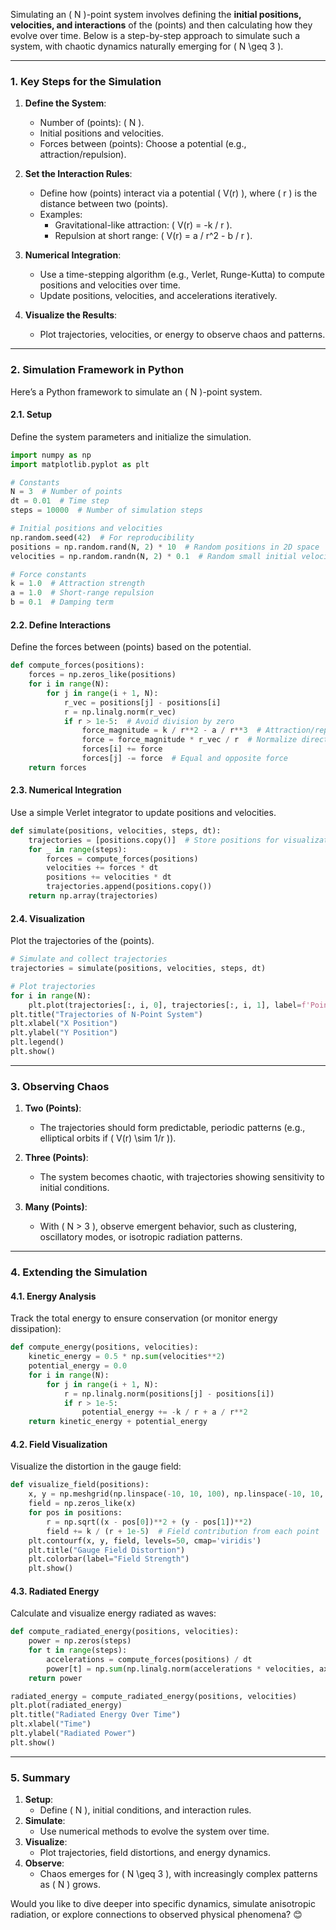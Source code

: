 Simulating an \( N \)-point system involves defining the **initial positions, velocities, and interactions** of the (points) and then calculating how they evolve over time. Below is a step-by-step approach to simulate such a system, with chaotic dynamics naturally emerging for \( N \geq 3 \).

---

### **1. Key Steps for the Simulation**

1. **Define the System**:
   - Number of (points): \( N \).
   - Initial positions and velocities.
   - Forces between (points): Choose a potential (e.g., attraction/repulsion).

2. **Set the Interaction Rules**:
   - Define how (points) interact via a potential \( V(r) \), where \( r \) is the distance between two (points).
   - Examples:
     - Gravitational-like attraction: \( V(r) = -k / r \).
     - Repulsion at short range: \( V(r) = a / r^2 - b / r \).

3. **Numerical Integration**:
   - Use a time-stepping algorithm (e.g., Verlet, Runge-Kutta) to compute positions and velocities over time.
   - Update positions, velocities, and accelerations iteratively.

4. **Visualize the Results**:
   - Plot trajectories, velocities, or energy to observe chaos and patterns.

---

### **2. Simulation Framework in Python**

Here’s a Python framework to simulate an \( N \)-point system.

#### **2.1. Setup**
Define the system parameters and initialize the simulation.

```python
import numpy as np
import matplotlib.pyplot as plt

# Constants
N = 3  # Number of points
dt = 0.01  # Time step
steps = 10000  # Number of simulation steps

# Initial positions and velocities
np.random.seed(42)  # For reproducibility
positions = np.random.rand(N, 2) * 10  # Random positions in 2D space
velocities = np.random.randn(N, 2) * 0.1  # Random small initial velocities

# Force constants
k = 1.0  # Attraction strength
a = 1.0  # Short-range repulsion
b = 0.1  # Damping term
```

#### **2.2. Define Interactions**

Define the forces between (points) based on the potential.

```python
def compute_forces(positions):
    forces = np.zeros_like(positions)
    for i in range(N):
        for j in range(i + 1, N):
            r_vec = positions[j] - positions[i]
            r = np.linalg.norm(r_vec)
            if r > 1e-5:  # Avoid division by zero
                force_magnitude = k / r**2 - a / r**3  # Attraction/repulsion
                force = force_magnitude * r_vec / r  # Normalize direction
                forces[i] += force
                forces[j] -= force  # Equal and opposite force
    return forces
```

#### **2.3. Numerical Integration**

Use a simple Verlet integrator to update positions and velocities.

```python
def simulate(positions, velocities, steps, dt):
    trajectories = [positions.copy()]  # Store positions for visualization
    for _ in range(steps):
        forces = compute_forces(positions)
        velocities += forces * dt
        positions += velocities * dt
        trajectories.append(positions.copy())
    return np.array(trajectories)
```

#### **2.4. Visualization**

Plot the trajectories of the (points).

```python
# Simulate and collect trajectories
trajectories = simulate(positions, velocities, steps, dt)

# Plot trajectories
for i in range(N):
    plt.plot(trajectories[:, i, 0], trajectories[:, i, 1], label=f'Point {i+1}')
plt.title("Trajectories of N-Point System")
plt.xlabel("X Position")
plt.ylabel("Y Position")
plt.legend()
plt.show()
```

---

### **3. Observing Chaos**
1. **Two (Points)**:
   - The trajectories should form predictable, periodic patterns (e.g., elliptical orbits if \( V(r) \sim 1/r \)).

2. **Three (Points)**:
   - The system becomes chaotic, with trajectories showing sensitivity to initial conditions.

3. **Many (Points)**:
   - With \( N > 3 \), observe emergent behavior, such as clustering, oscillatory modes, or isotropic radiation patterns.

---

### **4. Extending the Simulation**
#### **4.1. Energy Analysis**
Track the total energy to ensure conservation (or monitor energy dissipation):
```python
def compute_energy(positions, velocities):
    kinetic_energy = 0.5 * np.sum(velocities**2)
    potential_energy = 0.0
    for i in range(N):
        for j in range(i + 1, N):
            r = np.linalg.norm(positions[j] - positions[i])
            if r > 1e-5:
                potential_energy += -k / r + a / r**2
    return kinetic_energy + potential_energy
```

#### **4.2. Field Visualization**
Visualize the distortion in the gauge field:
```python
def visualize_field(positions):
    x, y = np.meshgrid(np.linspace(-10, 10, 100), np.linspace(-10, 10, 100))
    field = np.zeros_like(x)
    for pos in positions:
        r = np.sqrt((x - pos[0])**2 + (y - pos[1])**2)
        field += k / (r + 1e-5)  # Field contribution from each point
    plt.contourf(x, y, field, levels=50, cmap='viridis')
    plt.title("Gauge Field Distortion")
    plt.colorbar(label="Field Strength")
    plt.show()
```

#### **4.3. Radiated Energy**
Calculate and visualize energy radiated as waves:
```python
def compute_radiated_energy(positions, velocities):
    power = np.zeros(steps)
    for t in range(steps):
        accelerations = compute_forces(positions) / dt
        power[t] = np.sum(np.linalg.norm(accelerations * velocities, axis=1))
    return power

radiated_energy = compute_radiated_energy(positions, velocities)
plt.plot(radiated_energy)
plt.title("Radiated Energy Over Time")
plt.xlabel("Time")
plt.ylabel("Radiated Power")
plt.show()
```

---

### **5. Summary**
1. **Setup**:
   - Define \( N \), initial conditions, and interaction rules.
2. **Simulate**:
   - Use numerical methods to evolve the system over time.
3. **Visualize**:
   - Plot trajectories, field distortions, and energy dynamics.
4. **Observe**:
   - Chaos emerges for \( N \geq 3 \), with increasingly complex patterns as \( N \) grows.

Would you like to dive deeper into specific dynamics, simulate anisotropic radiation, or explore connections to observed physical phenomena? 😊


